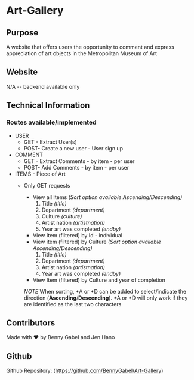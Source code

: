 # Art-Gallery


## Purpose
A website that offers users the opportunity to comment and express appreciation of art objects in the Metropolitan Museum of Art


## Website
N/A -- backend available only


## Technical Information
### Routes available/implemented
* USER
  - GET - Extract User(s)
  - POST- Create a new user - User sign up
* COMMENT
  - GET - Extract Comments - by item - per user
  - POST- Add Comments - by item - per user
* ITEMS - Piece of Art
  - Only GET requests
    - View all Items
      *(Sort option available   Ascending/Descending)*
      1. Title *(title)*
      2. Department *(department)*
      3. Culture *(culture)*
      4. Artist nation *(artistnation)*
      5. Year art was completed *(endby)*  
    - View Item (filtered) by Id - individual
    - View item (filtered) by Culture 
      *(Sort option available   Ascending/Descending)*
      1. Title *(title)*
      2. Department *(department)*
      3. Artist nation *(artistnation)*
      4. Year art was completed  *(endby)*  
    - View Item (filtered) by Culture and year of completion

    *NOTE* When sorting, *A or *D can be added to select/indicate the direction (**Ascending**/**Descending**). *A or *D will only work if they are identified as the last two characters


## Contributors
Made with ❤️ by Benny Gabel and Jen Hano


## Github
Github Repository:  (https://github.com/BennyGabel/Art-Gallery)
